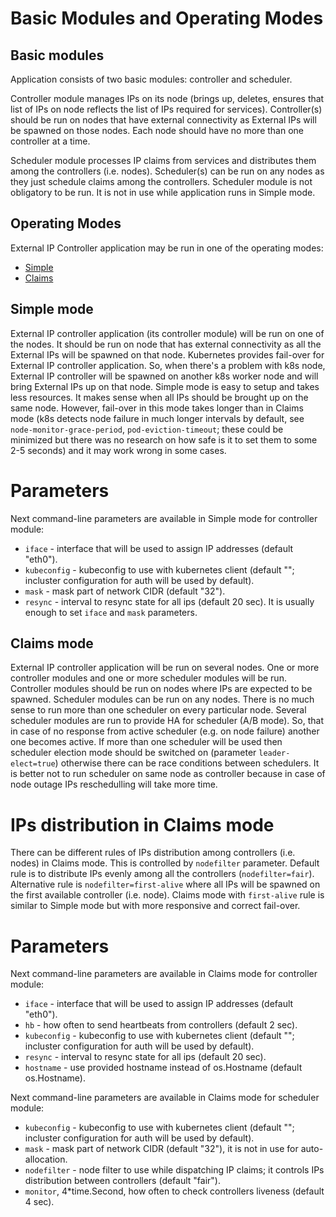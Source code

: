 Basic Modules and Operating Modes
=================================

## Basic modules

Application consists of two basic modules: controller and scheduler. 

Controller module manages IPs on its node (brings up, deletes, ensures that list
of IPs on node reflects the list of IPs required for services).
Controller(s) should be run on nodes that have external connectivity as
External IPs will be spawned on those nodes. Each node should have no more than
one controller at a time.

Scheduler module processes IP claims from services and distributes them among
the controllers (i.e. nodes).
Scheduler(s) can be run on any nodes as they just schedule claims among the
controllers. Scheduler module is not obligatory to be run. It is not in use
while application runs in Simple mode.

## Operating Modes

External IP Controller application may be run in one of the operating modes:
* [Simple](#simple-mode)
* [Claims](#claims-mode)

## Simple mode

External IP controller application (its controller module) will be run on one of
the nodes. It should be run on node that has external connectivity as all the
External IPs will be spawned on that node.
Kubernetes provides fail-over for External IP controller application. So, when
there's a problem with k8s node, External IP controller will be spawned on
another k8s worker node and will bring External IPs up on that node.
Simple mode is easy to setup and takes less resources. It makes sense when all
IPs should be brought up on the same node. However, fail-over in this mode takes
longer than in Claims mode (k8s detects node failure in much longer intervals by
default, see `node-monitor-grace-period`, `pod-eviction-timeout`;
these could be minimized but there was no research on how safe is it to set them
to some 2-5 seconds) and it may work wrong in some cases.

# Parameters

Next command-line parameters are available in Simple mode for controller module:
* `iface` - interface that will be used to assign IP addresses (default "eth0").
* `kubeconfig` - kubeconfig to use with kubernetes client (default ""; incluster
configuration for auth will be used by default).
* `mask` - mask part of network CIDR (default "32").
* `resync` - interval to resync state for all ips (default 20 sec).
It is usually enough to set `iface` and `mask` parameters.

## Claims mode

External IP controller application will be run on several nodes. One or more
controller modules and one or more scheduler modules will be run. Controller
modules should be run on nodes where IPs are expected to be spawned. Scheduler
modules can be run on any nodes. There is no much sense to run more than one
scheduler on every particular node. Several scheduler modules are run to provide
HA for scheduler (A/B mode). So, that in case of no response from active
scheduler (e.g. on node failure) another one becomes active. If more than one
scheduler will be used then scheduler election mode should be switched on
(parameter `leader-elect=true`) otherwise there can be race conditions between
schedulers.
It is better not to run scheduler on same node as controller because in case of
node outage IPs reschedulling will take more time.

# IPs distribution in Claims mode

There can be different rules of IPs distribution among controllers (i.e. nodes)
in Claims mode. This is controlled by `nodefilter` parameter. Default rule
is to distribute IPs evenly among all the controllers (`nodefilter=fair`).
Alternative rule is `nodefilter=first-alive` where all IPs will be spawned on
the first available controller (i.e. node). Claims mode with `first-alive`
rule is similar to Simple mode but with more responsive and correct fail-over.

# Parameters

Next command-line parameters are available in Claims mode for controller module:
* `iface` - interface that will be used to assign IP addresses (default "eth0").
* `hb` - how often to send heartbeats from controllers (default 2 sec).
* `kubeconfig` - kubeconfig to use with kubernetes client (default ""; incluster
configuration for auth will be used by default).
* `resync` - interval to resync state for all ips (default 20 sec).
* `hostname` - use provided hostname instead of os.Hostname (default
os.Hostname).

Next command-line parameters are available in Claims mode for scheduler module:
* `kubeconfig` - kubeconfig to use with kubernetes client (default ""; incluster
configuration for auth will be used by default).
* `mask` - mask part of network CIDR (default "32"), it is not in use for
auto-allocation.
*	`nodefilter` - node filter to use while dispatching IP claims; it controls IPs
distribution between controllers (default "fair").
* `monitor`, 4*time.Second, how often to check controllers liveness (default 4
sec).

